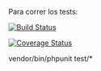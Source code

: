 Para correr los tests:

[![Build Status](https://travis-ci.org/jbecares/TarjetaSC.svg?branch=master)](https://travis-ci.org/jbecares/TarjetaSC)

[![Coverage Status](https://coveralls.io/repos/github/jbecares/TarjetaSC/badge.svg?branch=master)](https://coveralls.io/github/jbecares/TarjetaSC?branch=master)


vendor/bin/phpunit test/*
